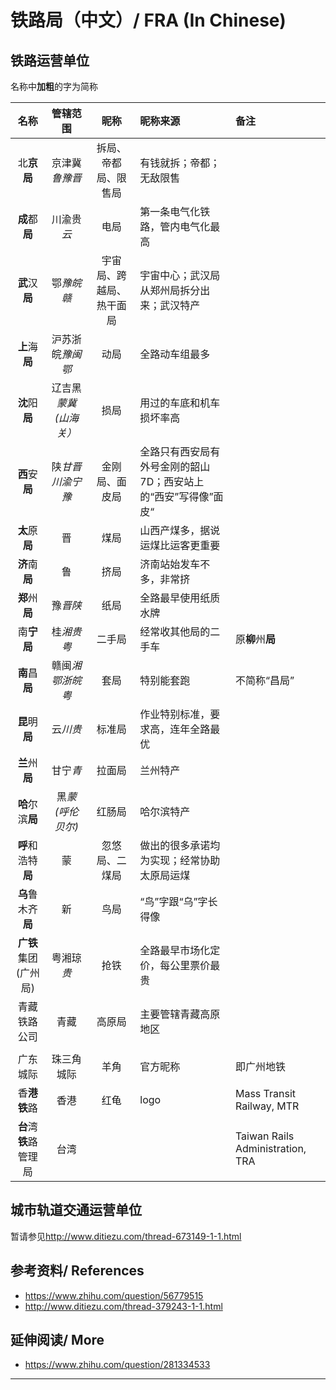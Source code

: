 # 铁路局（中文）/ FRA (In Chinese)

## 铁路运营单位

名称中**加粗**的字为简称

| 名称 | 管辖范围 | 昵称 | 昵称来源 | 备注 |
| :-: | :-: | :-: | :- | :- |
| 北**京局** | 京津冀*鲁豫晋* | 拆局、帝都局、限售局 | 有钱就拆；帝都；无敌限售 |
| **成**都**局** | 川渝贵*云* | 电局 | 第一条电气化铁路，管内电气化最高 |
| **武**汉**局** | 鄂*豫皖赣* | 宇宙局、跨越局、热干面局 | 宇宙中心；武汉局从郑州局拆分出来；武汉特产 |
| **上**海**局** | 沪苏浙皖*豫闽鄂* | 动局 | 全路动车组最多 |
| **沈**阳**局** | 辽吉黑*蒙冀(山海关）* | 损局 | 用过的车底和机车损坏率高 |
| **西**安**局** | 陕*甘晋川渝宁豫* | 金刚局、面皮局 | 全路只有西安局有外号金刚的韶山7D；西安站上的“西安”写得像”面皮“ |
| **太**原**局** | 晋 | 煤局 | 山西产煤多，据说运煤比运客更重要 |
| **济**南**局** | 鲁 | 挤局 | 济南站始发车不多，非常挤 |
| **郑**州**局** | 豫*晋陕* | 纸局 | 全路最早使用纸质水牌 |
| 南**宁局** | 桂*湘贵粤* | 二手局 | 经常收其他局的二手车 | 原**柳**州**局** |
| **南**昌**局** | 赣闽*湘鄂浙皖粤* | 套局 | 特别能套跑 | 不简称“昌局” |
| **昆**明**局** | 云*川贵* | 标准局 | 作业特别标准，要求高，连年全路最优 |
| **兰**州**局** | 甘宁*青* | 拉面局 | 兰州特产 |
| **哈**尔滨**局** | 黑*蒙(呼伦贝尔)* | 红肠局 | 哈尔滨特产 |
| **呼**和浩特**局** | 蒙 |忽悠局、二煤局 | 做出的很多承诺均为实现；经常协助太原局运煤 |
| **乌**鲁木齐**局** | 新 | 鸟局 | “鸟”字跟“乌”字长得像 |
| **广铁**集团(广州局) | 粤湘琼*贵* | 抢铁 | 全路最早市场化定价，每公里票价最贵 |
| 青藏铁路公司 | 青藏 | 高原局 | 主要管辖青藏高原地区 |
| |
| 广东城际 | 珠三角城际 | 羊角 | 官方昵称 | 即广州地铁 |
| 香**港铁**路 | 香港 | 红龟 | logo | Mass Transit Railway, MTR |
| **台**湾**铁**路管理局 | 台湾 | | | Taiwan Rails Administration, TRA |

## 城市轨道交通运营单位

暂请参见<http://www.ditiezu.com/thread-673149-1-1.html>

## 参考资料/ References
- <https://www.zhihu.com/question/56779515>
- <http://www.ditiezu.com/thread-379243-1-1.html>

## 延伸阅读/ More
- <https://www.zhihu.com/question/281334533>

---
